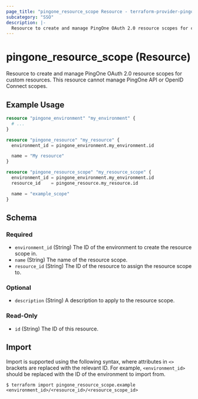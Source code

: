 ```yaml
---
page_title: "pingone_resource_scope Resource - terraform-provider-pingone"
subcategory: "SSO"
description: |-
  Resource to create and manage PingOne OAuth 2.0 resource scopes for custom resources.  This resource cannot manage PingOne API or OpenID Connect scopes.
---
```


# pingone_resource_scope (Resource)

Resource to create and manage PingOne OAuth 2.0 resource scopes for custom resources.  This resource cannot manage PingOne API or OpenID Connect scopes.

## Example Usage

```terraform
resource "pingone_environment" "my_environment" {
  # ...
}

resource "pingone_resource" "my_resource" {
  environment_id = pingone_environment.my_environment.id

  name = "My resource"
}

resource "pingone_resource_scope" "my_resource_scope" {
  environment_id = pingone_environment.my_environment.id
  resource_id    = pingone_resource.my_resource.id

  name = "example_scope"
}
```

<!-- schema generated by tfplugindocs -->
## Schema

### Required

- `environment_id` (String) The ID of the environment to create the resource scope in.
- `name` (String) The name of the resource scope.
- `resource_id` (String) The ID of the resource to assign the resource scope to.

### Optional

- `description` (String) A description to apply to the resource scope.

### Read-Only

- `id` (String) The ID of this resource.

## Import

Import is supported using the following syntax, where attributes in `<>` brackets are replaced with the relevant ID.  For example, `<environment_id>` should be replaced with the ID of the environment to import from.

```shell
$ terraform import pingone_resource_scope.example <environment_id>/<resource_id>/<resource_scope_id>
```

